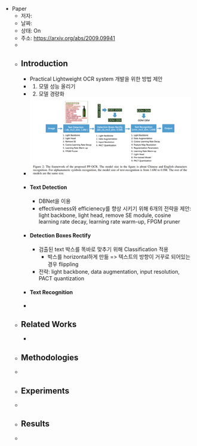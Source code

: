 - Paper
	- 저자:
	- 날짜:
	- 상태: On
	- 주소: https://arxiv.org/abs/2009.09941
	-
	- ## Introduction
		- Practical Lightweight OCR system 개발을 위한 방법 제안
		- 1) 모델 성능 올리기
		- 2) 모델 경량화
		- ![image.png](../assets/image_1669608737194_0.png)
		- #### Text Detection
			- DBNet을 이용
			- effectiveness와 efficienecy를 향상 시키기 위해 6개의 전략을 제안: light backbone, light head, remove SE module, cosine learning rate decay, learning rate warm-up, FPGM pruner
		- #### Detection Boxes Rectify
			- 검출된 text 박스를 똑바로 맞추기 위해 Classification 적용
				- 박스를 horizontal하게 만듦 => 텍스트의 방향이 거꾸로 되어있는 경우 flippling
			- 전략: light backbone, data augmentation, input resolution, PACT quantization
		- #### Text Recognition
		-
	- ## Related Works
		-
	- ## Methodologies
	-
	- ## Experiments
	-
	- ## Results
	-